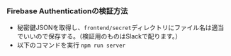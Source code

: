 ### Firebase Authenticationの検証方法


- 秘密鍵JSONを取得し、`frontend/secret`ディレクトリにファイル名は適当でいいので保存する。（検証用のものはSlackで配ります。）  
- 以下のコマンドを実行 `npm run server`